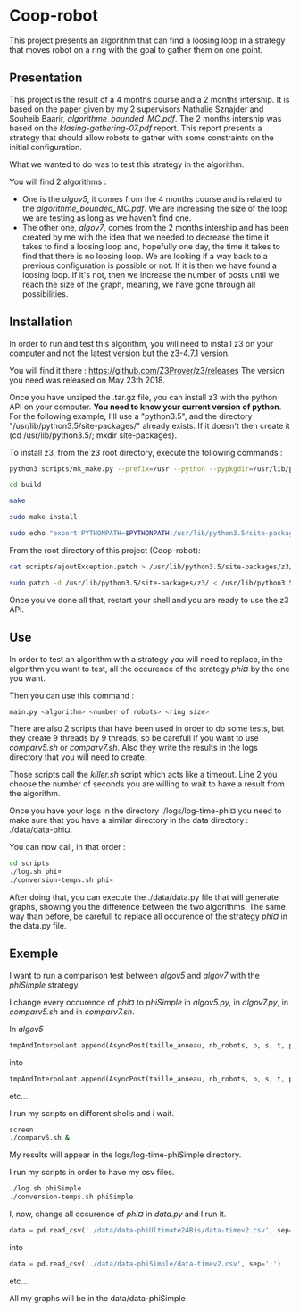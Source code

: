 # Coop-robot
This project presents an algorithm that can find a loosing loop in a strategy that moves robot on a ring with the goal to gather them on one point.

## Presentation

This project is the result of a 4 months course and a 2 months intership. It is based on the paper given by my 2 supervisors Nathalie Sznajder and Souheib Baarir, *algorithme_bounded_MC.pdf*. The 2 months intership was based on the *klasing-gathering-07.pdf* report. This report presents a strategy that should allow robots to gather with some constraints on the initial configuration.

What we wanted to do was to test this strategy in the algorithm.

You will find 2 algorithms : 

- One is the *algov5*, it comes from the 4 months course and is related to the *algorithme_bounded_MC.pdf*. We are increasing the size of the loop we are testing as long as we haven't find one.
- The other one, *algov7*, comes from the 2 months intership and has been created by me with the idea that we needed to decrease the time it takes to find a loosing loop and, hopefully one day, the time it takes to find that there is no loosing loop. We are looking if a way back to a previous configuration is possible or not. If it is then we have found a loosing loop. If it's not, then we increase the number of posts until we reach the size of the graph, meaning, we have gone through all possibilities.

## Installation

In order to run and test this algorithm, you will need to install z3 on your computer and not the latest version but the z3-4.7.1 version.

You will find it there : https://github.com/Z3Prover/z3/releases
The version you need was released on May 23th 2018.

Once you have unziped the .tar.gz file, you can install z3 with the python API on your computer. **You need to know your current version of python**. For the following example, I'll use a "python3.5", and the directory "/usr/lib/python3.5/site-packages/" already exists. If it doesn't then create it (cd /usr/lib/python3.5/; mkdir site-packages).

To install z3, from the z3 root directory, execute the following commands :

```bash
python3 scripts/mk_make.py --prefix=/usr --python --pypkgdir=/usr/lib/python3.5/site-packages
```
```bash
cd build
```
```bash
make
```
```bash
sudo make install
```
```bash
sudo echo "export PYTHONPATH=$PYTHONPATH:/usr/lib/python3.5/site-packages" >> ~/.bashrc
```

From the root directory of this project (Coop-robot):

```bash
cat scripts/ajoutException.patch > /usr/lib/python3.5/site-packages/z3/ajoutException.patch
```
```bash
sudo patch -d /usr/lib/python3.5/site-packages/z3/ < /usr/lib/python3.5/site-packages/z3/ajoutException.patch
```

Once you've done all that, restart your shell and you are ready to use the z3 API.

## Use

In order to test an algorithm with a strategy you will need to replace, in the algorithm you want to test, all the occurence of the strategy *phi¤* by the one you want.

Then you can use this command :
```bash
main.py <algorithm> <number of robots> <ring size>
```

There are also 2 scripts that have been used in order to do some tests, but they create 9 threads by 9 threads, so be carefull if you want to use *comparv5.sh* or *comparv7.sh*. Also they write the results in the logs directory that you will need to create.

Those scripts call the *killer.sh* script which acts like a timeout. Line 2 you choose the number of seconds you are willing to wait to have a result from the algorithm.

Once you have your logs in the directory ./logs/log-time-phi¤ you need to make sure that you have a similar directory in the data directory : ./data/data-phi¤.

You can now call, in that order :
```bash
cd scripts
./log.sh phi¤
./conversion-temps.sh phi¤
```
After doing that, you can execute the ./data/data.py file that will generate graphs, showing you the difference between the two algorithms. The same way than before, be carefull to replace all occurence of the strategy *phi¤* in the data.py file.

## Exemple

I want to run a comparison test between *algov5* and *algov7* with the *phiSimple* strategy.

I change every occurence of *phi¤* to *phiSimple* in *algov5.py*, in *algov7.py*, in *comparv5.sh* and in *comparv7.sh*.

In *algov5*
```py
tmpAndInterpolant.append(AsyncPost(taille_anneau, nb_robots, p, s, t, pk[0], sk[0], tk[0], phiUltimate))
```
into
```py
tmpAndInterpolant.append(AsyncPost(taille_anneau, nb_robots, p, s, t, pk[0], sk[0], tk[0], phiSimple))
```
etc...

I run my scripts on different shells and i wait.
```bash
screen
./comparv5.sh &
```

My results will appear in the logs/log-time-phiSimple directory.

I run my scripts in order to have my csv files.
```bash
./log.sh phiSimple
./conversion-temps.sh phiSimple
```

I, now, change all occurence of *phi¤* in *data.py* and I run it.
```py
data = pd.read_csv('./data/data-phiUltimate24Bis/data-timev2.csv', sep=';')
```
into
```py
data = pd.read_csv('./data/data-phiSimple/data-timev2.csv', sep=';')
```
etc...

All my graphs will be in the data/data-phiSimple